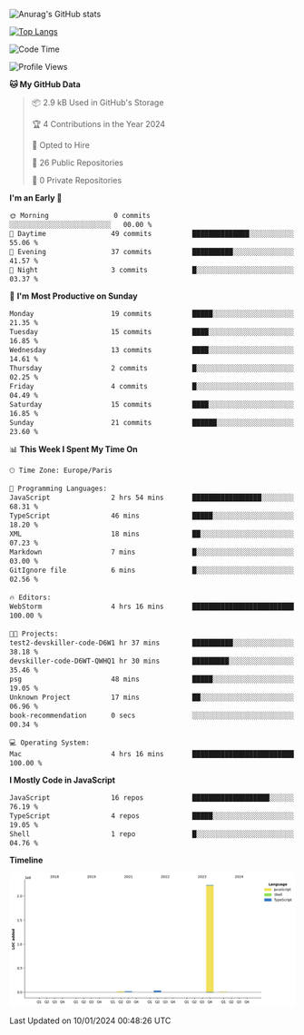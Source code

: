 ![Anurag's GitHub stats](https://github-readme-stats.vercel.app/api?username=sufiane&theme=dark&show_icons=true&count_private=true)


[![Top Langs](https://github-readme-stats.vercel.app/api/top-langs/?username=sufiane&layout=compact)](https://github.com/anuraghazra/github-readme-stats)

<!--START_SECTION:waka-->
![Code Time](http://img.shields.io/badge/Code%20Time-958%20hrs%2036%20mins-blue)

![Profile Views](http://img.shields.io/badge/Profile%20Views-0-blue)

**🐱 My GitHub Data** 

> 📦 2.9 kB Used in GitHub's Storage 
 > 
> 🏆 4 Contributions in the Year 2024
 > 
> 💼 Opted to Hire
 > 
> 📜 26 Public Repositories 
 > 
> 🔑 0 Private Repositories 
 > 
**I'm an Early 🐤** 

```text
🌞 Morning                0 commits           ░░░░░░░░░░░░░░░░░░░░░░░░░   00.00 % 
🌆 Daytime                49 commits          ██████████████░░░░░░░░░░░   55.06 % 
🌃 Evening                37 commits          ██████████░░░░░░░░░░░░░░░   41.57 % 
🌙 Night                  3 commits           █░░░░░░░░░░░░░░░░░░░░░░░░   03.37 % 
```
📅 **I'm Most Productive on Sunday** 

```text
Monday                   19 commits          █████░░░░░░░░░░░░░░░░░░░░   21.35 % 
Tuesday                  15 commits          ████░░░░░░░░░░░░░░░░░░░░░   16.85 % 
Wednesday                13 commits          ████░░░░░░░░░░░░░░░░░░░░░   14.61 % 
Thursday                 2 commits           █░░░░░░░░░░░░░░░░░░░░░░░░   02.25 % 
Friday                   4 commits           █░░░░░░░░░░░░░░░░░░░░░░░░   04.49 % 
Saturday                 15 commits          ████░░░░░░░░░░░░░░░░░░░░░   16.85 % 
Sunday                   21 commits          ██████░░░░░░░░░░░░░░░░░░░   23.60 % 
```


📊 **This Week I Spent My Time On** 

```text
🕑︎ Time Zone: Europe/Paris

💬 Programming Languages: 
JavaScript               2 hrs 54 mins       █████████████████░░░░░░░░   68.31 % 
TypeScript               46 mins             █████░░░░░░░░░░░░░░░░░░░░   18.20 % 
XML                      18 mins             ██░░░░░░░░░░░░░░░░░░░░░░░   07.23 % 
Markdown                 7 mins              █░░░░░░░░░░░░░░░░░░░░░░░░   03.00 % 
GitIgnore file           6 mins              █░░░░░░░░░░░░░░░░░░░░░░░░   02.56 % 

🔥 Editors: 
WebStorm                 4 hrs 16 mins       █████████████████████████   100.00 % 

🐱‍💻 Projects: 
test2-devskiller-code-D6W1 hr 37 mins        ██████████░░░░░░░░░░░░░░░   38.18 % 
devskiller-code-D6WT-QWHQ1 hr 30 mins        █████████░░░░░░░░░░░░░░░░   35.46 % 
psg                      48 mins             █████░░░░░░░░░░░░░░░░░░░░   19.05 % 
Unknown Project          17 mins             ██░░░░░░░░░░░░░░░░░░░░░░░   06.96 % 
book-recommendation      0 secs              ░░░░░░░░░░░░░░░░░░░░░░░░░   00.34 % 

💻 Operating System: 
Mac                      4 hrs 16 mins       █████████████████████████   100.00 % 
```

**I Mostly Code in JavaScript** 

```text
JavaScript               16 repos            ███████████████████░░░░░░   76.19 % 
TypeScript               4 repos             █████░░░░░░░░░░░░░░░░░░░░   19.05 % 
Shell                    1 repo              █░░░░░░░░░░░░░░░░░░░░░░░░   04.76 % 
```



**Timeline**

![Lines of Code chart](https://raw.githubusercontent.com/Sufiane/Sufiane/main/assets/bar_graph.png)


 Last Updated on 10/01/2024 00:48:26 UTC
<!--END_SECTION:waka-->


<!--
**Sufiane/sufiane** is a ✨ _special_ ✨ repository because its `README.md` (this file) appears on your GitHub profile.

Here are some ideas to get you started:

- 🔭 I’m currently working on ...
- 🌱 I’m currently learning ...
- 👯 I’m looking to collaborate on ...
- 🤔 I’m looking for help with ...
- 💬 Ask me about ...
- 📫 How to reach me: ...
- 😄 Pronouns: ...
- ⚡ Fun fact: ...
-->
